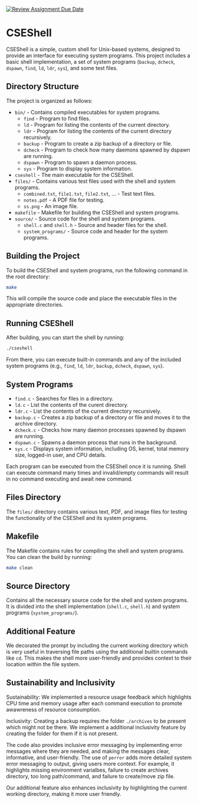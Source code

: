 [![Review Assignment Due Date](https://classroom.github.com/assets/deadline-readme-button-22041afd0340ce965d47ae6ef1cefeee28c7c493a6346c4f15d667ab976d596c.svg)](https://classroom.github.com/a/u16ttUuk)

# CSEShell

CSEShell is a simple, custom shell for Unix-based systems, designed to provide an interface for executing system programs. This project includes a basic shell implementation, a set of system programs (`backup`, `dcheck`, `dspawn`, `find`, `ld`, `ldr`, `sys`), and some test files.

## Directory Structure

The project is organized as follows:

- `bin/` - Contains compiled executables for system programs.
  - `find` - Program to find files.
  - `ld` - Program for listing the contents of the current directory.
  - `ldr` - Program for listing the contents of the current directory recursively.
  - `backup` - Program to create a zip backup of a directory or file.
  - `dcheck` - Program to check how many daemons spawned by dspawn are running.
  - `dspawn` - Program to spawn a daemon process.
  - `sys` - Program to display system information.
- `cseshell` - The main executable for the CSEShell.
- `files/` - Contains various test files used with the shell and system programs.
  - `combined.txt`, `file1.txt`, `file2.txt`, ... - Test text files.
  - `notes.pdf` - A PDF file for testing.
  - `ss.png` - An image file.
- `makefile` - Makefile for building the CSEShell and system programs.
- `source/` - Source code for the shell and system programs.
  - `shell.c` and `shell.h` - Source and header files for the shell.
  - `system_programs/` - Source code and header for the system programs.

## Building the Project

To build the CSEShell and system programs, run the following command in the root directory:

```bash
make
```

This will compile the source code and place the executable files in the appropriate directories.

## Running CSEShell

After building, you can start the shell by running:

```bash
./cseshell
```

From there, you can execute built-in commands and any of the included system programs (e.g., `find`, `ld`, `ldr`, `backup`, `dcheck`, `dspawn`, `sys`).

## System Programs

- `find.c` - Searches for files in a directory.
- `ld.c` - List the contents of the curent directory.
- `ldr.c` - List the contents of the current directory recursively.
- `backup.c` - Creates a zip backup of a directory or file and moves it to the archive directory.
- `dcheck.c` - Checks how many daemon processes spawned by dspawn are running.
- `dspawn.c` - Spawns a daemon process that runs in the background.
- `sys.c` - Displays system information, including OS, kernel, total memory size, logged-in user, and CPU details.

Each program can be executed from the CSEShell once it is running. Shell can execute command many times and invalid/empty commands will result in no command executing and await new command.

## Files Directory

The `files/` directory contains various text, PDF, and image files for testing the functionality of the CSEShell and its system programs.

## Makefile

The Makefile contains rules for compiling the shell and system programs. You can clean the build by running:

```bash
make clean
```

## Source Directory

Contains all the necessary source code for the shell and system programs. It is divided into the shell implementation (`shell.c`, `shell.h`) and system programs (`system_programs/`).

## Additional Feature

We decorated the prompt by including the current working directory which is very useful in traversing file paths using the additional builtin commands like `cd`. This makes the shell more user-friendly and provides context to their location within the file system.

## Sustainability and Inclusivity

Sustainability:
We implemented a resource usage feedback which highlights CPU time and memory usage after each command execution to promote awawreness of resource consumption.

Inclusivity:
Creating a backup requires the folder `./archives` to be present which might not be there. We implement a additional inclusivity feature by creating the folder for them if it is not present.

The code also provides inclusive error messaging by implementing error messages where they are needed, and making the messages clear, informative, and user-friendly. The use of `perror` adds more detailed system error messaging to output, giving users more context. For example, it highlights missing environment varialbes, failure to create archives directory, too long path/command, and failure to create/move zip file.

Our additional feature also enhances inclusivity by highlighting the current working directory, making it more user friendly.
